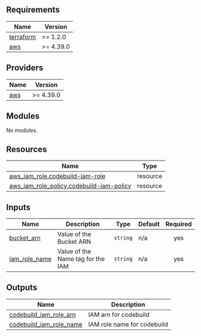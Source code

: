 <!-- BEGIN_TF_DOCS -->
## Requirements

| Name | Version |
|------|---------|
| <a name="requirement_terraform"></a> [terraform](#requirement\_terraform) | >= 1.2.0 |
| <a name="requirement_aws"></a> [aws](#requirement\_aws) | >= 4.39.0 |

## Providers

| Name | Version |
|------|---------|
| <a name="provider_aws"></a> [aws](#provider\_aws) | >= 4.39.0 |

## Modules

No modules.

## Resources

| Name | Type |
|------|------|
| [aws_iam_role.codebuild-iam-role](https://registry.terraform.io/providers/hashicorp/aws/latest/docs/resources/iam_role) | resource |
| [aws_iam_role_policy.codebuild-iam-policy](https://registry.terraform.io/providers/hashicorp/aws/latest/docs/resources/iam_role_policy) | resource |

## Inputs

| Name | Description | Type | Default | Required |
|------|-------------|------|---------|:--------:|
| <a name="input_bucket_arn"></a> [bucket\_arn](#input\_bucket\_arn) | Value of the Bucket ARN | `string` | n/a | yes |
| <a name="input_iam_role_name"></a> [iam\_role\_name](#input\_iam\_role\_name) | Value of the Name tag for the IAM | `string` | n/a | yes |

## Outputs

| Name | Description |
|------|-------------|
| <a name="output_codebuild_iam_role_arn"></a> [codebuild\_iam\_role\_arn](#output\_codebuild\_iam\_role\_arn) | IAM arn for codebuild |
| <a name="output_codebuild_iam_role_name"></a> [codebuild\_iam\_role\_name](#output\_codebuild\_iam\_role\_name) | IAM role name for codebuild |
<!-- END_TF_DOCS -->